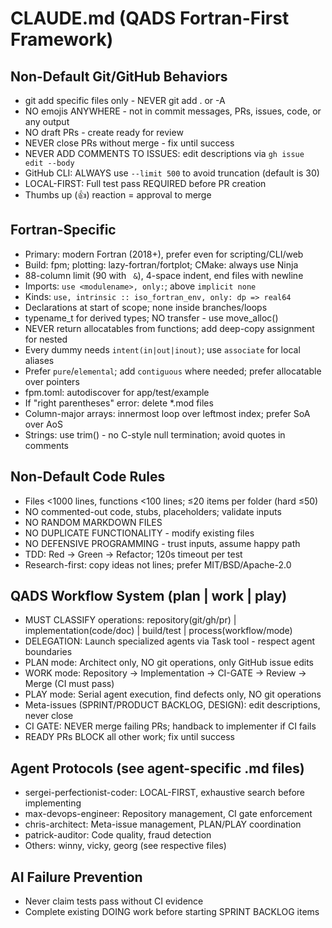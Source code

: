 # CLAUDE.md (QADS Fortran-First Framework)

## Non-Default Git/GitHub Behaviors
- git add specific files only - NEVER git add . or -A
- NO emojis ANYWHERE - not in commit messages, PRs, issues, code, or any output
- NO draft PRs - create ready for review
- NEVER close PRs without merge - fix until success
- NEVER ADD COMMENTS TO ISSUES: edit descriptions via `gh issue edit --body`
- GitHub CLI: ALWAYS use `--limit 500` to avoid truncation (default is 30)
- LOCAL-FIRST: Full test pass REQUIRED before PR creation
- Thumbs up (👍) reaction = approval to merge

## Fortran-Specific
- Primary: modern Fortran (2018+), prefer even for scripting/CLI/web
- Build: fpm; plotting: lazy-fortran/fortplot; CMake: always use Ninja
- 88-column limit (90 with ` &`), 4-space indent, end files with newline
- Imports: `use <modulename>, only:`; above `implicit none`
- Kinds: `use, intrinsic :: iso_fortran_env, only: dp => real64`
- Declarations at start of scope; none inside branches/loops
- typename_t for derived types; NO transfer - use move_alloc()
- NEVER return allocatables from functions; add deep-copy assignment for nested
- Every dummy needs `intent(in|out|inout)`; use `associate` for local aliases
- Prefer `pure`/`elemental`; add `contiguous` where needed; prefer allocatable over pointers
- fpm.toml: autodiscover for app/test/example
- If "right parentheses" error: delete *.mod files
- Column-major arrays: innermost loop over leftmost index; prefer SoA over AoS
- Strings: use trim() - no C-style null termination; avoid quotes in comments

## Non-Default Code Rules
- Files <1000 lines, functions <100 lines; ≤20 items per folder (hard ≤50)
- NO commented-out code, stubs, placeholders; validate inputs
- NO RANDOM MARKDOWN FILES
- NO DUPLICATE FUNCTIONALITY - modify existing files
- NO DEFENSIVE PROGRAMMING - trust inputs, assume happy path
- TDD: Red → Green → Refactor; 120s timeout per test
- Research-first: copy ideas not lines; prefer MIT/BSD/Apache-2.0

## QADS Workflow System (plan | work | play)
- MUST CLASSIFY operations: repository(git/gh/pr) | implementation(code/doc) | build/test | process(workflow/mode)
- DELEGATION: Launch specialized agents via Task tool - respect agent boundaries
- PLAN mode: Architect only, NO git operations, only GitHub issue edits
- WORK mode: Repository → Implementation → CI-GATE → Review → Merge (CI must pass)
- PLAY mode: Serial agent execution, find defects only, NO git operations
- Meta-issues (SPRINT/PRODUCT BACKLOG, DESIGN): edit descriptions, never close
- CI GATE: NEVER merge failing PRs; handback to implementer if CI fails
- READY PRs BLOCK all other work; fix until success

## Agent Protocols (see agent-specific .md files)
- sergei-perfectionist-coder: LOCAL-FIRST, exhaustive search before implementing
- max-devops-engineer: Repository management, CI gate enforcement
- chris-architect: Meta-issue management, PLAN/PLAY coordination
- patrick-auditor: Code quality, fraud detection
- Others: winny, vicky, georg (see respective files)

## AI Failure Prevention
- Never claim tests pass without CI evidence
- Complete existing DOING work before starting SPRINT BACKLOG items
